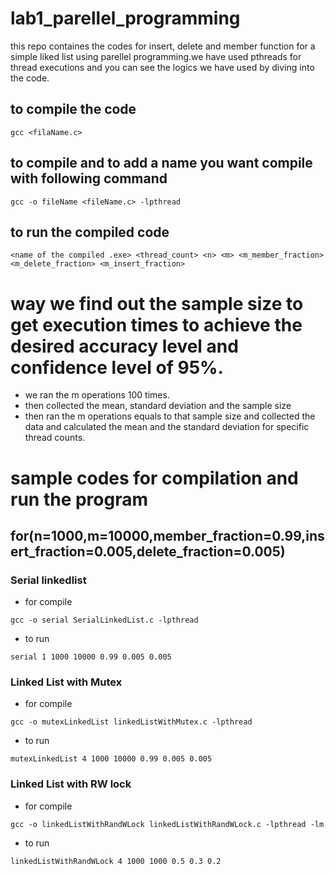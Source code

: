 ﻿# lab1_parellel_programming

this repo containes the codes for insert, delete and member function for a simple liked list using parellel programming.we have used pthreads for thread executions and you can see the logics we have used by diving into the code.

## to compile the code 
```
gcc <filaName.c>
```
## to compile and to add a name you want compile with following command
```
gcc -o fileName <fileName.c> -lpthread
```
## to run the compiled code
```
<name of the compiled .exe> <thread_count> <n> <m> <m_member_fraction> <m_delete_fraction> <m_insert_fraction>
```

# way we find out the sample size to get execution times to achieve the desired accuracy level and confidence level of 95%.

* we ran the m operations 100 times.
* then collected the mean, standard deviation and the sample size
* then ran the m operations equals to that sample size and collected the data and calculated the mean and the standard deviation for specific thread counts.

# sample codes for compilation and run the program
## for(n=1000,m=10000,member_fraction=0.99,insert_fraction=0.005,delete_fraction=0.005)
### Serial linkedlist
* for compile
```
gcc -o serial SerialLinkedList.c -lpthread
```
* to run
```
serial 1 1000 10000 0.99 0.005 0.005
```
### Linked List with Mutex
* for compile
```
gcc -o mutexLinkedList linkedListWithMutex.c -lpthread
```
* to run
```
mutexLinkedList 4 1000 10000 0.99 0.005 0.005
```
### Linked List with RW lock
* for compile
```
gcc -o linkedListWithRandWLock linkedListWithRandWLock.c -lpthread -lm
```
* to run
```
linkedListWithRandWLock 4 1000 1000 0.5 0.3 0.2
```
